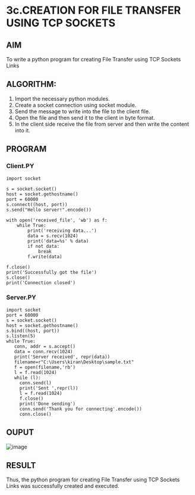 # 3c.CREATION FOR FILE TRANSFER USING TCP SOCKETS
## AIM
To write a python program for creating File Transfer using TCP Sockets Links
## ALGORITHM:
1. Import the necessary python modules.
2. Create a socket connection using socket module.
3. Send the message to write into the file to the client file.
4. Open the file and then send it to the client in byte format.
5. In the client side receive the file from server and then write the content into it.
## PROGRAM
### Client.PY
```
import socket

s = socket.socket()
host = socket.gethostname()
port = 60000
s.connect((host, port))
s.send("Hello server!".encode())

with open('received_file', 'wb') as f:
    while True:
        print('receiving data...')
        data = s.recv(1024)
        print('data=%s' % data)
        if not data:
            break
        f.write(data)

f.close()
print('Successfully got the file')
s.close()
print('Connection closed')

```
### Server.PY
```
import socket
port = 60000
s = socket.socket()
host = socket.gethostname()
s.bind((host, port)) 
s.listen(5)
while True:
   conn, addr = s.accept()
   data = conn.recv(1024)
   print('Server received', repr(data))
   filename=r"C:\Users\kiran\Desktop\sample.txt"
   f = open(filename,'rb')
   l = f.read(1024)
   while (l):
     conn.send(l)
     print('Sent ',repr(l))
     l = f.read(1024)
     f.close()
     print('Done sending')
     conn.send('Thank you for connecting'.encode())
     conn.close()
```
## OUPUT
![image](https://github.com/user-attachments/assets/d28e9fde-5414-4941-ab08-ce7fa1bdc0e2)

## RESULT
Thus, the python program for creating File Transfer using TCP Sockets Links was 
successfully created and executed.
